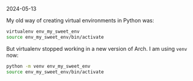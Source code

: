 2024-05-13

My old way of creating virtual environments in Python was:

```sh
virtualenv env_my_sweet_env
source env_my_sweet_env/bin/activate
```

But virtualenv stopped working in a new version of Arch.
I am using `venv` now:

```sh
python -m venv env_my_sweet_env
source env_my_sweet_env/bin/activate
```
